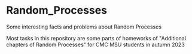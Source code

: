 # Random_Processes
Some interesting facts and problems about Random Processes

Most tasks in this repository are some parts of homeworks of "Additional chapters of Random Processes" for CMC MSU students in autumn 2023
